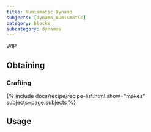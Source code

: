 ```yaml
---
title: Numismatic Dynamo
subjects: [dynamo_numismatic]
category: blocks
subcategory: dynamos
---
```


WIP

Obtaining
---------

### Crafting
{% include docs/recipe/recipe-list.html show="makes" subjects=page.subjects %}

Usage
-----
